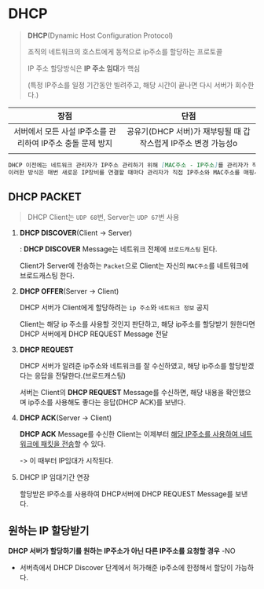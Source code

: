 # DHCP

> **DHCP**(Dynamic Host Configuration Protocol)
>
> 조직의 네트워크의 호스트에게 동적으로 ip주소를 할당하는 프로토콜
>
> IP 주소 할당방식은 **IP 주소 임대**가 핵심
>
> (특정 IP주소를 일정 기간동안 빌려주고, 해당 시간이 끝나면 다시 서버가 회수한다.)

|                            장점                            |                             단점                             |
| :--------------------------------------------------------: | :----------------------------------------------------------: |
| 서버에서 모든 사설 IP주소를 관리하여 IP주소 충돌 문제 방지 | 공유기(DHCP 서버)가 재부팅될 때 갑작스럽게 IP주소 변경 가능성o |
|                                                            |                                                              |

```markdown
DHCP 이전에는 네트워크 관리자가 IP주소 관리하기 위해 [MAC주소 - IP주소]를 관리자가 직접 매핑하여 서버에 저장해두고 PC와 같은 노드가 부팅되면 BOOTP라는 프로토콜을 이용하여 서버로부터 IP를 알아오는 방식이었다.
이러한 방식은 매번 새로운 IP장비를 연결할 때마다 관리자가 직접 IP주소와 MAC주소를 매핑시켜줘야 했다.
```

## DHCP PACKET

> DHCP Client는 `UDP 68`번, Server는 `UDP 67`번 사용

1. **DHCP DISCOVER**(Client -> Server)

   : **DHCP DISCOVER** Message는 네트워크 전체에 `브로드캐스팅` 된다.

   Client가 Server에 전송하는 `Packet`으로 Client는 자신의 `MAC주소`를 네트워크에 브로드캐스팅 한다.

2. **DHCP OFFER**(Server -> Client)

   DHCP 서버가 Client에게 할당하려는 `ip 주소`와 `네트워크 정보` 공지

   Client는 해당 ip 주소를 사용할 것인지 판단하고, 해당 ip주소를 할당받기 원한다면 DHCP 서버에게 DHCP REQUEST Message 전달

3. **DHCP REQUEST**

   DHCP 서버가 알려준 ip주소와 네트워크를 잘 수신하였고, 해당 ip주소를 할당받겠다는 응답을 전달한다.(브로드캐스팅)

   서버는 Client의 **DHCP REQUEST** Message를 수신하면, 해당 내용을 확인했으며 ip주소를 사용해도 좋다는 응답(DHCP ACK)를 보낸다.

4. **DHCP ACK**(Server -> Client)

   **DHCP ACK** Message를 수신한 Client는 이제부터 <u>해당 IP주소를 사용하여 네트워크에 패킷을 전송</u>할 수 있다.

   -> 이 때부터 IP임대가 시작된다.

5. DHCP IP 임대기간 연장

   할당받은 IP주소를 사용하여 DHCP서버에 DHCP REQUEST Message를 보낸다.

   

## 원하는 IP 할당받기

**DHCP 서버가 할당하기를 원하는 IP주소가 아닌 다른 IP주소를 요청할 경우** -NO

* 서버측에서 DHCP Discover 단계에서 허가해준 ip주소에 한정해서 할당이 가능하다.